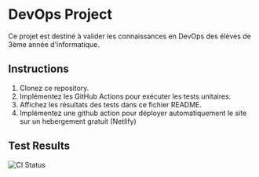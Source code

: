 # DevOps Project

Ce projet est destiné à valider les connaissances en DevOps des élèves de 3ème année d'informatique.

## Instructions

1. Clonez ce repository.
2. Implémentez les GitHub Actions pour exécuter les tests unitaires.
3. Affichez les résultats des tests dans ce fichier README.
4. Implémentez une github action pour déployer automatiquement le site sur un hebergement gratuit (Netlify)

## Test Results

![CI Status](https://github.com/LouisDhs/CC-devops/CC-devops/.github/workflows/test.yml)